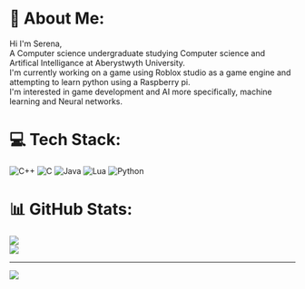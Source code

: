 # 💫 About Me:
Hi I'm Serena,<br>A Computer science undergraduate studying Computer science and Artifical Intelligance at Aberystwyth University.<br>I'm currently working on a game using Roblox studio as a game engine and attempting to learn python using a Raspberry pi.<br>I'm interested in game development and AI more specifically, machine learning and Neural networks.<br>


# 💻 Tech Stack:
![C++](https://img.shields.io/badge/c++-%2300599C.svg?style=flat&logo=c%2B%2B&logoColor=white) ![C](https://img.shields.io/badge/c-%2300599C.svg?style=flat&logo=c&logoColor=white) ![Java](https://img.shields.io/badge/java-%23ED8B00.svg?style=flat&logo=openjdk&logoColor=white) ![Lua](https://img.shields.io/badge/lua-%232C2D72.svg?style=flat&logo=lua&logoColor=white) ![Python](https://img.shields.io/badge/python-3670A0?style=flat&logo=python&logoColor=ffdd54)
# 📊 GitHub Stats:
![](https://github-readme-stats.vercel.app/api?username=reenie-s&theme=dark&hide_border=false&include_all_commits=false&count_private=false)<br/>
![](https://github-readme-streak-stats.herokuapp.com/?user=reenie-s&theme=dark&hide_border=false)<br/>


---
[![](https://visitcount.itsvg.in/api?id=reenie-s&icon=0&color=0)](https://visitcount.itsvg.in)

<!-- Proudly created with GPRM ( https://gprm.itsvg.in ) -->
